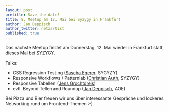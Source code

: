 ```yaml
---
layout: post
pretitle: Save the date!
title: 8. Meetup am 12. Mai bei Syzygy in Frankfurt
author: Jan Deppisch
author_twitter: netzartist
published: true
---
```


Das nächste Meetup findet am Donnerstag, 12. Mai wieder in Frankfurt statt, dieses Mal bei [SYZYGY](http://www.syzygy.de/innenleben/syzygy-frankfurt-neues-office).

Talks:
- CSS Regression Testing ([Sascha Egerer](https://www.xing.com/profile/Sascha_Egerer), SYGYZY)
- Responsive Workflows / Patternlab ([Christian Auth](https://www.xing.com/profile/Christian_Auth2), SYZYGY)
- Responsive Tabellen ([Jens Grochtdreis](http://grochtdreis.de/weblog/))
- evtl. Beyond Tellerrand Roundup ([Jan Deppisch](https://www.xing.com/profile/Jan_Deppisch), AOE)

Bei Pizza und Bier freuen wir uns über interessante Gespräche und lockeres Networking rund um Frontend-Themen :-)
